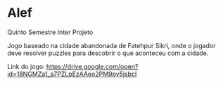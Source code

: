 # Alef
Quinto Semestre Inter
Projeto

Jogo baseado na cidade abandonada de Fatehpur Sikri, onde o jogador deve resolver puzzles para descobrir o que aconteceu com a cidade.

Link do jogo: https://drive.google.com/open?id=18NGMZa1_a7PZLpEzAAeo2PM9pv5jsbcI

